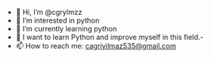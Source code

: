 - 👋 Hi, I’m @cgrylmzz
- 👀 I’m interested in python 
- 🌱 I’m currently learning python
- 💞️ I want to learn Python and improve myself in this field.*-*
- 📫 How to reach me: cagriyilmaz535@gmail.com


<!---
cgrylmzz/cgrylmzz is a ✨ special ✨ repository because its `README.md` (this file) appears on your GitHub profile.
You can click the Preview link to take a look at your changes.
--->
